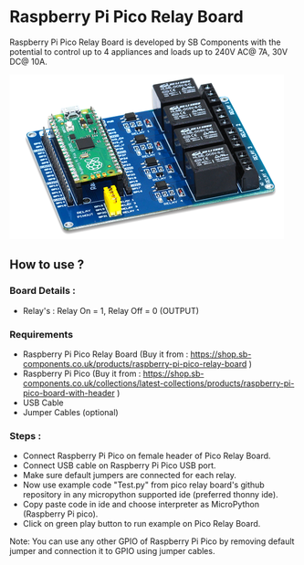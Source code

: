 # Raspberry Pi Pico Relay Board

Raspberry Pi Pico Relay Board is developed by SB Components with the potential to control up to 4 appliances and loads up to 240V AC@ 7A, 30V DC@ 10A.

<img src="product-pic.png" />

## How to use ?

### Board Details :

* Relay's          :  Relay On = 1, Relay Off = 0 (OUTPUT)


### Requirements

* Raspberry Pi Pico Relay Board (Buy it from : https://shop.sb-components.co.uk/products/raspberry-pi-pico-relay-board )
* Raspberry Pi Pico (Buy it from : https://shop.sb-components.co.uk/collections/latest-collections/products/raspberry-pi-pico-board-with-header )
* USB Cable
* Jumper Cables (optional)

### Steps :

* Connect Raspberry Pi Pico on female header of Pico Relay Board.
* Connect USB cable on Raspberry Pi Pico USB port.
* Make sure default jumpers are connected for each relay.
* Now use example code "Test.py" from pico relay board's github repository in any micropython supported ide (preferred thonny ide).
* Copy paste code in ide and choose interpreter as MicroPython (Raspberry Pi pico).
* Click on green play button to run example on Pico Relay Board.

Note: You can use any other GPIO of Raspberry Pi Pico by removing default jumper and connection it to GPIO using jumper cables. 
